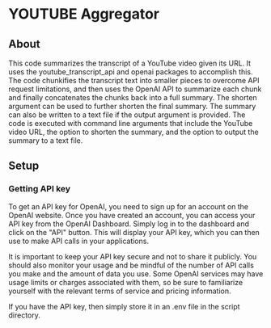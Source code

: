 # YOUTUBE Aggregator

## About

This code summarizes the transcript of a YouTube video given its URL. It uses the youtube_transcript_api and openai packages to accomplish this. The code chunkifies the transcript text into smaller pieces to overcome API request limitations, and then uses the OpenAI API to summarize each chunk and finally concatenates the chunks back into a full summary. The shorten argument can be used to further shorten the final summary. The summary can also be written to a text file if the output argument is provided. The code is executed with command line arguments that include the YouTube video URL, the option to shorten the summary, and the option to output the summary to a text file.

## Setup

### Getting API key

To get an API key for OpenAI, you need to sign up for an account on the OpenAI website. Once you have created an account, you can access your API key from the OpenAI Dashboard. Simply log in to the dashboard and click on the "API" button. This will display your API key, which you can then use to make API calls in your applications.

It is important to keep your API key secure and not to share it publicly. You should also monitor your usage and be mindful of the number of API calls you make and the amount of data you use. Some OpenAI services may have usage limits or charges associated with them, so be sure to familiarize yourself with the relevant terms of service and pricing information.

If you have the API key, then simply store it in an .env file in the script directory.
